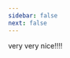 ```yaml
---
sidebar: false
next: false
---
```

<BlogInfo/>

very very nice!!!!

<ActionBox />
        
<style>#top-box {margin-top:0.5rem!important;}</style>